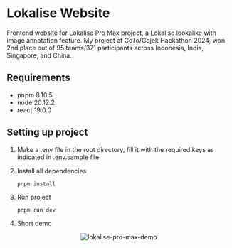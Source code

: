 # Lokalise Website

Frontend website for Lokalise Pro Max project, a Lokalise lookalike with image annotation feature.
My project at GoTo/Gojek Hackathon 2024, won 2nd place out of 95 teams/371 participants across Indonesia, India, Singapore, and China.

## Requirements

- pnpm 8.10.5
- node 20.12.2
- react 19.0.0

## Setting up project

1. Make a .env file in the root directory, fill it with the required keys as indicated in .env.sample file

2. Install all dependencies
   ```
   pnpm install
   ```

3. Run project
   ```
   pnpm run dev
   ```

4. Short demo
<p align="center">
  <img src="https://github.com/mukhlishga/lokalise-frontend/blob/main/Lokalise%20Pro%20Max.gif" alt="lokalise-pro-max-demo" />
</p>
